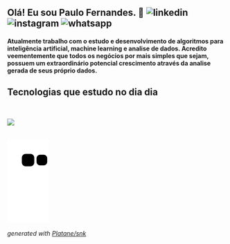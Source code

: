 ## Olá! Eu sou Paulo Fernandes. 👋 ![linkedin](https://img.shields.io/badge/LinkedIn-0077B5?style=for-the-badge&logo=linkedin&logoColor=white) ![instagram](https://img.shields.io/badge/Instagram-E4405F?style=for-the-badge&logo=instagram&logoColor=white) ![whatsapp](https://img.shields.io/badge/WhatsApp-25D366?style=for-the-badge&logo=whatsapp&logoColor=white) 

#### Atualmente trabalho com o estudo e desenvolvimento de algoritmos para inteligência artificial, machine learning e analise de dados. Acredito veementemente que todos os negócios por mais simples que sejam, possuem um extraordinário potencial crescimento através da analise gerada de seus próprio dados.

  
## Tecnologias que estudo no dia dia
<div style="display:inline_block"><br/>
  <p align="left">
  <a href="https://skillicons.dev">
    <img src="https://skillicons.dev/icons?i=html,css,js,py,django,r,debian,tensorflow,git" />
  </a>
</p>
</div>


##
   
<picture>
  <source media="(prefers-color-scheme: dark)" srcset="https://raw.githubusercontent.com/paulofpj/paulofpj/output/github-contribution-grid-snake-dark.svg">
  <source media="(prefers-color-scheme: light)" srcset="https://raw.githubusercontent.com/paulofpj/paulofpj/output/github-contribution-grid-snake.svg">
  <img alt="github contribution grid snake animation" src="https://raw.githubusercontent.com/paulofpj/paulofpj/output/github-contribution-grid-snake.svg">
</picture>

_generated with [Platane/snk](https://github.com/paulofpj/snk)_
